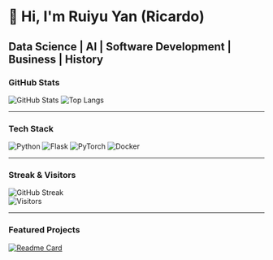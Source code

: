# 👋 Hi, I'm Ruiyu Yan (Ricardo)
Data Science | AI | Software Development | Business | History  
---

###  GitHub Stats
![GitHub Stats](https://github-readme-stats.vercel.app/api?username=WineGorilla&show_icons=true&theme=tokyonight)
![Top Langs](https://github-readme-stats.vercel.app/api/top-langs/?username=WineGorilla&layout=compact&theme=tokyonight)

---

###  Tech Stack  
![Python](https://img.shields.io/badge/-Python-3776AB?logo=python&logoColor=white&style=flat)
![Flask](https://img.shields.io/badge/-Flask-000000?logo=flask&logoColor=white&style=flat)
![PyTorch](https://img.shields.io/badge/-PyTorch-EE4C2C?logo=pytorch&logoColor=white&style=flat)
![Docker](https://img.shields.io/badge/-Docker-2496ED?logo=docker&logoColor=white&style=flat)

---

###  Streak & Visitors
![GitHub Streak](https://streak-stats.demolab.com?user=WineGorilla&theme=tokyonight)  
![Visitors](https://visitor-badge.laobi.icu/badge?page_id=WineGorilla)

---

###  Featured Projects
[![Readme Card](https://github-readme-stats.vercel.app/api/pin/?username=WineGorilla&repo=AI-Tourist-Map-Backend&theme=tokyonight)](https://github.com/WineGorilla/AI-Tourist-Map-Backend)

